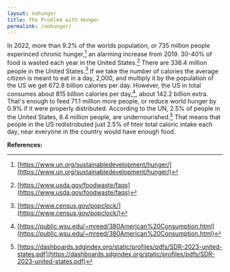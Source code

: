 ```yaml
---
layout: nohunger
title: The Problem with Hunger
permalink: /nohunger/
---
```


In 2022, more than 9.2% of the worlds population, or 735 million people experinced chronic hunger,[^fn1] an alarming increase from 2019. 30-40% of food is wasted each year in the United States.[^fn2] There are 336.4 million people in the United States.[^fn3] If we take the number of calories the average citizen is meant to eat in a day, 2,000, and multiply it by the population of the US we get 672.8 billion calories per day. However, the US in total consumes about 815 billion calories per day,[^fn4], about 142.2 billion extra. That's enough to feed 71.1 million more people, or reduce world hunger by 0.9% if it were properly distributed. According to the UN, 2.5% of people in the United States, 8.4 million people, are undernourished.[^fn5] That means that people in the US redistrobuted just 2.5% of hteir total caloric intake each day, near everyone in the country would have enough food. 

**References:**

[^fn1]:[https://www.un.org/sustainabledevelopment/hunger/](https://www.un.org/sustainabledevelopment/hunger/)

[^fn2]:[https://www.usda.gov/foodwaste/faqs](https://www.usda.gov/foodwaste/faqs)

[^fn3]:[https://www.census.gov/popclock/](https://www.census.gov/popclock/)

[^fn4]:[https://public.wsu.edu/~mreed/380American%20Consumption.html](https://public.wsu.edu/~mreed/380American%20Consumption.html)

[^fn5]:[https://dashboards.sdgindex.org/static/profiles/pdfs/SDR-2023-united-states.pdf](https://dashboards.sdgindex.org/static/profiles/pdfs/SDR-2023-united-states.pdf)
